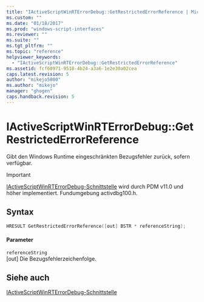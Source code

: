 ```yaml
---
title: "IActiveScriptWinRTErrorDebug::GetRestrictedErrorReference | Microsoft Docs"
ms.custom: ""
ms.date: "01/18/2017"
ms.prod: "windows-script-interfaces"
ms.reviewer: ""
ms.suite: ""
ms.tgt_pltfrm: ""
ms.topic: "reference"
helpviewer_keywords: 
  - "IActiveScriptWinRTErrorDebug::GetRestrictedErrorReference"
ms.assetid: fcf60971-9518-4b24-a3a6-1e2e30a02cea
caps.latest.revision: 5
author: "mikejo5000"
ms.author: "mikejo"
manager: "ghogen"
caps.handback.revision: 5
---
```

# IActiveScriptWinRTErrorDebug::GetRestrictedErrorReference
Gibt den Windows Runtime eingeschränkten Bezugsfehler zurück, sofern verfügbar.  
  
> [!IMPORTANT]
>  [IActiveScriptWinRTErrorDebug\-Schnittstelle](../../winscript/reference/iactivescriptwinrterrordebug-interface.md) wird durch PDM v11.0 und höher implementiert.  Fundumgebung activdbg100.h.  
  
## Syntax  
  
```cpp  
HRESULT GetRestrictedErrorReference([out] BSTR * referenceString);  
```  
  
#### Parameter  
 `referenceString`  
 \[out\] Die Bezugsfehlerzeichenfolge.  
  
## Siehe auch  
 [IActiveScriptWinRTErrorDebug\-Schnittstelle](../../winscript/reference/iactivescriptwinrterrordebug-interface.md)